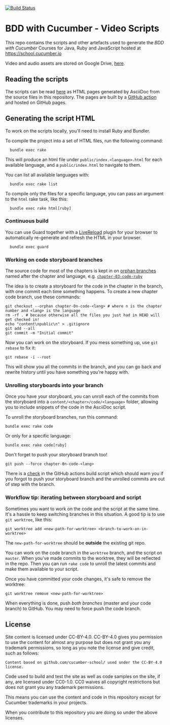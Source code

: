 [![Build Status](https://github.com/cucumber-school/bdd-with-cucumber/workflows/html/badge.svg)](https://github.com/cucumber-school/bdd-with-cucumber/actions)

# BDD with Cucumber - Video Scripts

This repo contains the scripts and other artefacts used to generate the *BDD with Cucumber* Courses for Java, Ruby and JavaScript hosted at https://school.cucumber.io

Video and audio assets are stored on Google Drive, [here](https://drive.google.com/drive/u/2/folders/1UevNOmYoxXFosSrg_wxfretQmJxunjv4).

## Reading the scripts

The scripts can be read [here](https://cucumber-school.github.io/bdd-with-cucumber/) as HTML pages generated by AsciiDoc from the source files in this repository. The pages are built by a [GitHub action](https://github.com/cucumber-school/bdd-with-cucumber/blob/master/.github/workflows/html.yml) and hosted on GitHub pages.

## Generating the script HTML

To work on the scripts locally, you'll need to install Ruby and Bundler.

To compile the project into a set of HTML files, run the following command:

```
  bundle exec rake
```

This will produce an html file under `public/index.<language>.html` for each available language, and a `public/index.html` to navigate to them.

You can list all available languages with:

```
  bundle exec rake list
```

To compile only the files for a specific language, you can pass an argument to the `html` rake task, like this:

```
  bundle exec rake html[ruby]
```

### Continuous build

You can use Guard together with a [LiveReload](http://livereload.com/) plugin for your browser to automatically re-generate and refresh the HTML in your browser.

```
  bundle exec guard
```

### Working on code storyboard branches

The source code for most of the chapters is kept in on [orphan branches](https://git-scm.com/docs/git-checkout/1.7.3.1#git-checkout---orphan) named after the chapter and language, e.g. [`chapter-03-code-ruby`](https://github.com/cucumber-school/bdd-with-cucumber/commits/chapter-03-code-ruby)

The idea is to create a storyboard for the code in the chapter in the branch, with one commit each time something happens. To create a new chapter code branch, use these commands:

    git checkout --orphan chapter-0n-code-<lang> # where n is the chapter number and <lang> is the language
    rm -rf . # because otherwise all the files you just had in HEAD will get checked in!
    echo "content\npublic\n" > .gitignore
    git add --all
    git commit -m "Initial commit"

Now you can work on the storyboard. If you mess something up, use `git rebase` to fix it:

    git rebase -i --root

This will show you all the commits in the branch, and you can go back and rewrite history until you have something you're happy with.

### Unrolling storyboards into your branch

Once you have your storyboard, you can unroll each of the commits from the storyboard into a `content/<chapter>/code/<language>`
folder, allowing you to include snippets of the code in the AsciiDoc script.

To unroll the storyboard branches, run this command:

    bundle exec rake code

Or only for a specific language:

    bundle exec rake code[ruby]

Don't forget to push your storyboard branch too!

    git push --force chapter-0n-code-<lang>

There is a [check](https://github.com/cucumber-school/bdd-with-cucumber/blob/master/.github/workflows/html.yml#L26) in the GitHub actions build script which should warn you if you forgot to push your storyboard branch and the unrolled commits are out of step with the branch.

### Workflow tip: iterating between storyboard and script

Sometimes you want to work on the code and the script at the same time. It's a hassle to keep switching
branches in this situation. A good tip is to use `git worktree`, like this:

````
git worktree add <new-path-for-worktree> <branch-to-work-on-in-worktree>
````

The `new-path-for-worktree` should be **outside** the existing git repo.

You can work on the code branch in the `worktree` branch, and the script on `master`. When you've made commits to the worktree, they will be reflected in the repo. Then you can run `rake code` to unroll the latest commits and make them available to your script.

Once you have committed your code changes, it's safe to remove the worktree:

````
git worktree remove <new-path-for-worktree>
````

When everything is done, push *both branches* (master and your code branch) to GitHub. You may need to force push the code branch.

## License

Site content is licensed under CC-BY-4.0. CC-BY-4.0 gives you permission to use the content for almost any purpose but does not grant you any trademark permissions, so long as you note the license and give credit, such as follows:

    Content based on github.com/cucumber-school/ used under the CC-BY-4.0 license.

Code used to build and test the site as well as code samples on the site, if any, are licensed under CC0-1.0. CC0 waives all copyright restrictions but does not grant you any trademark permissions.

This means you can use the content and code in this repository except for Cucumber trademarks in your projects.

When you contribute to this repository you are doing so under the above licenses.
